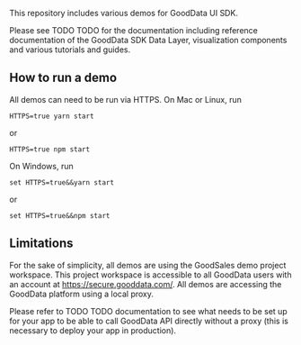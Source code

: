 This repository includes various demos for GoodData UI SDK.

Please see TODO TODO for the documentation including reference
documentation of the GoodData SDK Data Layer, visualization components
and various tutorials and guides.

## How to run a demo

All demos can need to be run via HTTPS. On Mac or Linux, run

`HTTPS=true yarn start`

 or

`HTTPS=true npm start`

On Windows, run

`set HTTPS=true&&yarn start`

 or

`set HTTPS=true&&npm start`

## Limitations

For the sake of simplicity, all demos are using the GoodSales demo
project workspace. This project workspace is accessible to all GoodData
users with an account at https://secure.gooddata.com/. All demos are
accessing the GoodData platform using a local proxy.

Please refer to TODO TODO documentation to see what needs to be set up
for your app to be able to call GoodData API directly without a proxy
(this is necessary to deploy your app in production).
